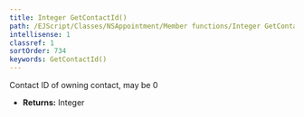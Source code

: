 ```yaml
---
title: Integer GetContactId()
path: /EJScript/Classes/NSAppointment/Member functions/Integer GetContactId()
intellisense: 1
classref: 1
sortOrder: 734
keywords: GetContactId()
---
```



Contact ID of owning contact, may be 0



* **Returns:** Integer


